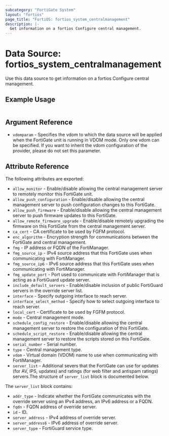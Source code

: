 ```yaml
---
subcategory: "FortiGate System"
layout: "fortios"
page_title: "FortiOS: fortios_system_centralmanagement"
description: |-
  Get information on a fortios Configure central management.
---
```


# Data Source: fortios_system_centralmanagement
Use this data source to get information on a fortios Configure central management.


## Example Usage

```hcl

```

## Argument Reference

* `vdomparam` - Specifies the vdom to which the data source will be applied when the FortiGate unit is running in VDOM mode. Only one vdom can be specified. If you want to inherit the vdom configuration of the provider, please do not set this parameter.

## Attribute Reference

The following attributes are exported:

* `allow_monitor` - Enable/disable allowing the central management server to remotely monitor this FortiGate unit.
* `allow_push_configuration` - Enable/disable allowing the central management server to push configuration changes to this FortiGate.
* `allow_push_firmware` - Enable/disable allowing the central management server to push firmware updates to this FortiGate.
* `allow_remote_firmware_upgrade` - Enable/disable remotely upgrading the firmware on this FortiGate from the central management server.
* `ca_cert` - CA certificate to be used by FGFM protocol.
* `enc_algorithm` - Encryption strength for communications between the FortiGate and central management.
* `fmg` - IP address or FQDN of the FortiManager.
* `fmg_source_ip` - IPv4 source address that this FortiGate uses when communicating with FortiManager.
* `fmg_source_ip6` - IPv6 source address that this FortiGate uses when communicating with FortiManager.
* `fmg_update_port` - Port used to communicate with FortiManager that is acting as a FortiGuard update server.
* `include_default_servers` - Enable/disable inclusion of public FortiGuard servers in the override server list.
* `interface` - Specify outgoing interface to reach server.
* `interface_select_method` - Specify how to select outgoing interface to reach server.
* `local_cert` - Certificate to be used by FGFM protocol.
* `mode` - Central management mode.
* `schedule_config_restore` - Enable/disable allowing the central management server to restore the configuration of this FortiGate.
* `schedule_script_restore` - Enable/disable allowing the central management server to restore the scripts stored on this FortiGate.
* `serial_number` - Serial number.
* `type` - Central management type.
* `vdom` - Virtual domain (VDOM) name to use when communicating with FortiManager.
* `server_list` - Additional severs that the FortiGate can use for updates (for AV, IPS, updates) and ratings (for web filter and antispam ratings) servers.The structure of `server_list` block is documented below.

The `server_list` block contains:

* `addr_type` - Indicate whether the FortiGate communicates with the override server using an IPv4 address, an IPv6 address or a FQDN.
* `fqdn` - FQDN address of override server.
* `id` - ID.
* `server_address` - IPv4 address of override server.
* `server_address6` - IPv6 address of override server.
* `server_type` - FortiGuard service type.
